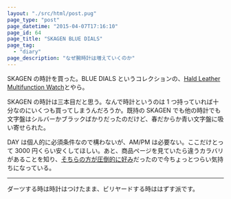 ```yaml
---
layout: "./src/html/post.pug"
page_type: "post"
page_datetime: "2015-04-07T17:16:10"
page_id: 64
page_title: "SKAGEN BLUE DIALS"
page_tag:
  - "diary"
page_description: "なぜ腕時計は増えていくのか"
---
```


SKAGEN の時計を買った。BLUE DIALS というコレクションの、[Hald Leather Multifunction Watch](http://www.skagen.com/us/en/hidden-arrays/blue-dials.html)とやら。

SKAGEN の時計は三本目だと思う。なんで時計というのは 1 つ持っていれば十分なのにいくつも買ってしまうんだろうか。既持の SKAGEN でも他の時計でも文字盤はシルバーかブラックばかりだったのだけど、春だからか青い文字盤に吸い寄せられた。

DAY は個人的に必須条件なので構わないが、AM/PM は必要ない。ここだけとって 3000 円くらい安くしてほしい。あと、商品ページを見ていたら違うカラバリがあることを知り、[そちらの方が圧倒的に好み](http://www.skagen.com/us/en/hidden-arrays/blue-dials/hald-leather-multifunction-watch-pdpskw6169p.html?referer=productlisting)だったので今ちょっとつらい気持ちになっている。

---

ダーツする時は時計はつけたまま、ビリヤードする時ははずす派です。
